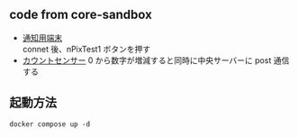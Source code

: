 ## code from core-sandbox

- [通知用端末](https://codesandbox.io/s/solitary-framework-trv27?file=/main.js)  
  connet 後、nPixTest1 ボタンを押す
- [カウントセンサー](https://codesandbox.io/s/fervent-feather-z0t84?file=/index.html)
  0 から数字が増減すると同時に中央サーバーに post 通信する

## 起動方法

```
docker compose up -d
```
